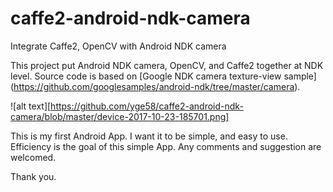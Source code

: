 # caffe2-android-ndk-camera
Integrate Caffe2, OpenCV with Android NDK camera

This project put Android NDK camera, OpenCV, and Caffe2 together at NDK level. 
Source code is based on [Google NDK camera texture-view sample] (https://github.com/googlesamples/android-ndk/tree/master/camera).

![alt text][https://github.com/yge58/caffe2-android-ndk-camera/blob/master/device-2017-10-23-185701.png]



This is my first Android App. I want it to be simple, and easy to use. Efficiency is the goal of this simple App.
Any comments and suggestion are welcomed.



Thank you. 
